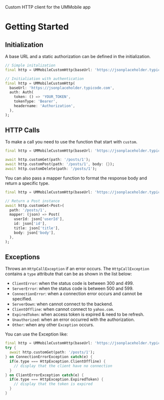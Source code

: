 Custom HTTP client for the UMMobile app

# Getting Started
## Initialization
A base URL and a static authorization can be defined in the initialization.
```dart
// Simple initalization
final http = UMMobileCustomHttp(baseUrl: 'https://jsonplaceholder.typicode.com');

// Initialiation with authentication
final http = UMMobileCustomHttp(
  baseUrl: 'https://jsonplaceholder.typicode.com',
  auth: Auth(
    token: () => 'YOUR_TOKEN',
    tokenType: 'Bearer',
    headername: 'Authorization',
  ),
);
```

## HTTP Calls
To make a call you need to use the function that start with `custom`.
```dart
final http = UMMobileCustomHttp(baseUrl: 'https://jsonplaceholder.typicode.com');\

await http.customGet(path: '/posts/1');
await http.customPost(path: '/posts/1', body: {});
await http.customDelete(path: '/posts/1');
```

You can also pass a mapper function to format the response body and return a specific type.
```dart
final http = UMMobileCustomHttp(baseUrl: 'https://jsonplaceholder.typicode.com');

// Return a Post instance
await http.customGet<Post>(
  path: '/posts/1',
  mapper: (json) => Post(
    userId: json['userId'],
    id: json['id'],
    title: json['title'],
    body: json['body'],
  ),
);
```

## Exceptions
Throws an `HttpCallException` if an error occurs. The `HttpCallException` contains a `type` attribute that can be as shown in the list below:

- `ClientError`: when the status code is between 300 and 499.
- `ServerError`: when the status code is between 500 and 599.
- `ConnectionError`: when a connection error occurs and cannot be specified.
- `ServerDown`: when cannot connect to the backend.
- `ClientOffline`: when cannot connect to `yahoo.com`.
- `ExpiredToken`: when access token is expired & need to be refresh.
- `Unauthorized`: when an error occurred with the authorization.
- `Other`: when any other `Exception` occurs.

You can use the Exception like:
```dart
final http = UMMobileCustomHttp(baseUrl: 'https://jsonplaceholder.typicode.com');
try {
  await http.customGet(path: '/posts/1');
} on ConnectionErrorException catch(e) {
  if(e.type === HttpException.ClientOffline) {
    // display that the client have no connection
  }
} on ClientErrorException catch(e) {
  if(e.type === HttpException.ExpiredToken) {
    // display that the token is expired
  }
}
```
